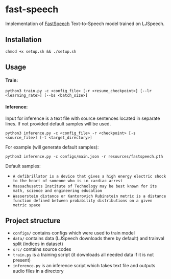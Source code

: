 # fast-speech

Implementation of
[FastSpeech](https://arxiv.org/pdf/1905.09263.pdf)
Text-to-Speech model trained on LJSpeech.
 
## Installation
```shell
chmod +x setup.sh && ./setup.sh
```

## Usage
#### Train:
```shell
python3 train.py -c <config_file> [-r <resume_checkpoint>] [--lr <learning_rate>] [--bs <batch_size>]
```

#### Inference:

Input for inference is a text file with source sentences located in separate lines.
If not provided default samples will be used.

```shell
python3 inference.py -c <config_file> -r <checkpoint> [-s <source_file>] [-t <target_directory>]
```

For example (will generate default samples):
```shell
python3 inference.py -c configs/main.json -r resources/fastspeech.pth
```

Default samples:
* `A defibrillator is a device that gives a high energy electric shock to the heart of someone who is in cardiac arrest`
* `Massachusetts Institute of Technology may be best known for its math, science and engineering education`
* `Wasserstein distance or Kantorovich Rubinstein metric is a distance function defined between probability distributions on a given metric space`

## Project structure
* `configs/` contains configs which were used to train model
* `data/` contains data (LJSpeech downloads there by default) and trainval split (indices in dataset)
* `src/` contains source codes
* `train.py` is a training script (it downloads all needed data if it is not present)
* `inference.py` is an inference script which takes text file and outputs audio files in a directory